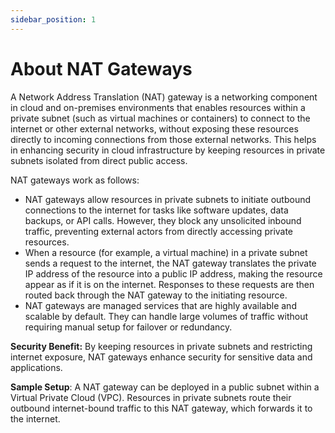 ```yaml
---
sidebar_position: 1
---
```

# About NAT Gateways

A Network Address Translation (NAT) gateway is a networking component in cloud and on-premises environments that enables resources within a private subnet (such as virtual machines or containers) to connect to the internet or other external networks, without exposing these resources directly to incoming connections from those external networks. This helps in enhancing security in cloud infrastructure by keeping resources in private subnets isolated from direct public access.

NAT gateways work as follows:

- NAT gateways allow resources in private subnets to initiate outbound connections to the internet for tasks like software updates, data backups, or API calls. However, they block any unsolicited inbound traffic, preventing external actors from directly accessing private resources. 
- When a resource (for example, a virtual machine) in a private subnet sends a request to the internet, the NAT gateway translates the private IP address of the resource into a public IP address, making the resource appear as if it is on the internet. Responses to these requests are then routed back through the NAT gateway to the initiating resource.
- NAT gateways are managed services that are highly available and scalable by default. They can handle large volumes of traffic without requiring manual setup for failover or redundancy.

**Security Benefit:** By keeping resources in private subnets and restricting internet exposure, NAT gateways enhance security for sensitive data and applications.

**Sample Setup**: A NAT gateway can be deployed in a public subnet within a Virtual Private Cloud (VPC). Resources in private subnets route their outbound internet-bound traffic to this NAT gateway, which forwards it to the internet.



